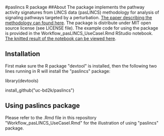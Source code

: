 #paslincs R package
##About
The package implements the pathway activity signatures from LINCS data (pasLINCS) methodology for analysis of signaling pathways targeted by a perturbation. [The paper describing the methodology can found here](https://www.biorxiv.org/content/10.1101/705228v2). The package is distribute under MIT open source license (see LICENSE file). The example code for using the package is provided in the Workflow_pasLINCS_UseCaseI.Rmd RStudio notebook. [The knitted result of the notebook can be viewed here](http://htmlpreview.github.io/?https://github.com/uc-bd2k/paslincs/blob/master/Workflow_pasLINCS_UseCaseI.html).  


## Installation
First make sure the R package "devtool" is installed, then the following two lines running in R will install the "paslincs" package: 

library(devtools)

install_github("uc-bd2k/paslincs")


## Using paslincs package
Please refer to the .Rmd file in this repository "Workflow_pasLINCS_UseCaseI.Rmd" for the illustration of using "paslincs" package.
